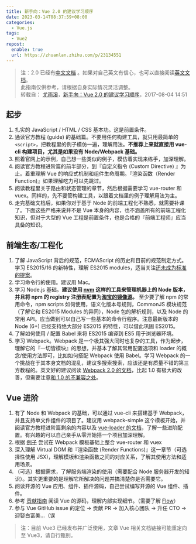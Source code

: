 ```yaml
---
title: 新手向：Vue 2.0 的建议学习顺序
date: 2023-03-14T08:37:59+08:00
categories:
  - Vue.js
tags:
  - Vue2
repost:
  enable: true
  url: https://zhuanlan.zhihu.com/p/23134551
---
```


> 注：2.0 已经有[中文文档](https://v2.cn.vuejs.org/) 。如果对自己英文有信心，也可以直接阅读[英文文档](https://v2.vuejs.org/)。\
> 此指南仅供参考，请根据自身实际情况灵活调整。\
> 转载自： [尤雨溪](https://www.zhihu.com/people/evanyou)，[新手向：Vue 2.0 的建议学习顺序](https://zhuanlan.zhihu.com/p/23134551)，2017-08-04 14:51

<!--more-->

## 起步

1. 扎实的 JavaScript / HTML / CSS 基本功。这是前置条件。
2. 通读官方教程 (guide) 的基础篇。不要用任何构建工具，就只用最简单的 `<script>`，把教程里的例子模仿一遍，理解用法。**不推荐上来就直接用 vue-cli 构建项目，尤其是如果没有 Node/Webpack 基础。**
3. 照着官网上的示例，自己想一些类似的例子，模仿着实现来练手，加深理解。
4. 阅读官方教程进阶篇的前半部分，到『自定义指令 (Custom Directive) 』为止。着重理解 Vue 的响应式机制和组件生命周期。『渲染函数（Render Function)』如果理解吃力可以先跳过。
5. 阅读教程里关于路由和状态管理的章节，然后根据需要学习 vue-router 和 vuex。同样的，先不要管构建工具，以跟着文档里的例子理解用法为主。
6. 走完基础文档后，如果你对于基于 Node 的前端工程化不熟悉，就需要补课了。下面这些严格来说并不是 Vue 本身的内容，也不涵盖所有的前端工程化知识，但对于大型的 Vue 工程是前置条件，也是合格的『前端工程师』应当具备的知识。

## 前端生态/工程化

1. 了解 JavaScript 背后的规范，ECMAScript 的历史和目前的规范制定方式。学习 ES2015/16 的新特性，理解 ES2015 modules，适当关注[还未成为标准的提案](https://github.com/tc39/proposals)。
2. 学习命令行的使用。建议用 Mac。
3. 学习 Node.js 基础。**建议使用 [nvm](https://github.com/creationix/nvm) 这样的工具来管理机器上的 Node 版本，并且将 npm 的 registry 注册表配置为[淘宝的镜像源](https://npm.taobao.org/)。** 至少要了解 npm 的常用命令，npm scripts 如何使用，语义化版本号规则，CommonJS 模块规范（了解它和 ES2015 Modules 的异同），Node 包的解析规则，以及 Node 的常用 API。应当做到可以自己写一些基本的命令行程序。注意最新版本的 Node (6+) 已经支持绝大部分 ES2015 的特性，可以借此巩固 ES2015。
4. 了解如何使用 / 配置 Babel 来将 ES2015 编译到 ES5 用于浏览器环境。
5. 学习 Webpack。Webpack 是一个极其强大同时也复杂的工具，作为起步，理解它的『一切皆模块』的思想，并基本了解其常用配置选项和 loader 的概念/使用方法即可，比如如何搭配 Webpack 使用 Babel。学习 Webpack 的一个挑战在于其本身文档的混乱，建议多搜索搜索，应该还是有质量不错的第三方教程的。英文好的建议阅读 [Webpack 2.0 的文档](https://webpack.js.org/get-started/)，比起 1.0 有极大的改善，但需要注意[和 1.0 的不兼容之处](https://webpack.js.org/how-to/upgrade-from-webpack-1/)。

## Vue 进阶

1. 有了 Node 和 Webpack 的基础，可以通过 vue-cli 来搭建基于 Webpack，并且支持单文件组件的项目了。建议用 webpack-simple 这个模板开始，并阅读官方教程进阶篇剩余的内容以及 [vue-loader 的文档](https://vue-loader.vuejs.org/)，了解一些进阶配置。有兴趣的可以自己亲手从零开始搭一个项目加深理解。
2. 根据 [例子](https://github.com/vuejs/vue-hackernews-2.0) 尝试在 Webpack 模板基础上整合 vue-router 和 vuex
3. 深入理解 Virtual DOM 和『渲染函数 (Render Functions)』这一章节（可选择性使用 JSX)，理解模板和渲染函数之间的对应关系，了解其使用方法和适用场景。
4. （可选）根据需求，了解服务端渲染的使用（需要配合 Node 服务器开发的知识）。其实更重要的是理解它所解决的问题并搞清楚你是否需要它。
5. 阅读开源的 Vue 应用、组件、插件源码，自己尝试编写开源的 Vue 组件、插件。
6. 参考 [贡献指南](https://github.com/vuejs/vue/blob/dev/.github/CONTRIBUTING.md%23development-setup) 阅读 Vue 的源码，理解内部实现细节。（需要了解 [Flow](https://flowtype.org/)）
7. 参与 Vue GitHub issue 的定位 -> 贡献 PR -> 加入核心团队 -> 升任 CTO -> 迎娶白富美...（误

> 注：目前 Vue3 已经发布并广泛使用，文章 Vue 相关文档链接可能重定向至 Vue3，请自行甄别。
